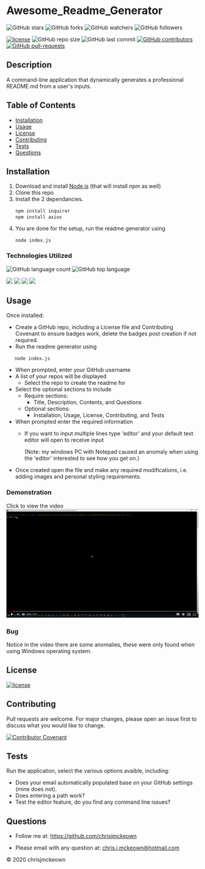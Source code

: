 # Awesome_Readme_Generator
![GitHub stars](https://img.shields.io/github/stars/chrisjmckeown/Awesome_Readme_Generator?style=social)
![GitHub forks](https://img.shields.io/github/forks/chrisjmckeown/Awesome_Readme_Generator?style=social)
![GitHub watchers](https://img.shields.io/github/watchers/chrisjmckeown/Awesome_Readme_Generator?style=social)
![GitHub followers](https://img.shields.io/github/followers/chrisjmckeown?style=social)

[![license](https://img.shields.io/github/license/chrisjmckeown/Awesome_Readme_Generator?style=flat-square)](https://github.com/chrisjmckeown/Awesome_Readme_Generator/blob/master/LICENSE)
![GitHub repo size](https://img.shields.io/github/repo-size/chrisjmckeown/Awesome_Readme_Generator?style=flat-square)
![GitHub last commit](https://img.shields.io/github/last-commit/chrisjmckeown/Awesome_Readme_Generator?style=flat-square)
[![GitHub contributors](https://img.shields.io/github/contributors/chrisjmckeown/Awesome_Readme_Generator?style=flat-square)](https://GitHub.com/chrisjmckeown/Awesome_Readme_Generator//graphs/contributors/)
[![GitHub pull-requests](https://img.shields.io/github/issues-pr/chrisjmckeown/Awesome_Readme_Generator?style=flat-square)](https://GitHub.com/chrisjmckeown/Awesome_Readme_Generator/pull/)

## Description
A command-line application that dynamically generates a professional README.md from a user's inputs.

## Table of Contents
* [Installation](#Installation)
* [Usage](#Usage)
* [License](#License)
* [Contributing](#Contributing)
* [Tests](#Tests)
* [Questions](#Questions)

## Installation
1. Download and install [Node.js](http://nodejs.org/) (that will install npm as well)
2. Clone this repo
3. Install the 2 dependancies.<br />
    ```
    npm install inquirer
    npm install axios
   ```
4. You are done for the setup, run the readme generator using 
    ```
    node index.js
   ```

### Technologies Utilized
![GitHub language count](https://img.shields.io/github/languages/count/chrisjmckeown/Awesome_Readme_Generator?style=flat-square)
![GitHub top language](https://img.shields.io/github/languages/top/chrisjmckeown/Awesome_Readme_Generator?style=flat-square)

<img src="https://img.shields.io/badge/html5%20-%23E34F26.svg?&style=for-the-badge&logo=html5&logoColor=white"/> <img src="https://img.shields.io/badge/css3%20-%231572B6.svg?&style=for-the-badge&logo=css3&logoColor=white"/> <img src="https://img.shields.io/badge/node.js%20-%2343853D.svg?&style=for-the-badge&logo=node.js&logoColor=white"/> <img src="https://img.shields.io/badge/javascript%20-%23323330.svg?&style=for-the-badge&logo=javascript&logoColor=%23F7DF1E"/>

## Usage

Once installed:
* Create a GitHub repo, including a License file and Contributing Covenant to ensure badges work, delete the badges post creation if not required.
* Run the readme generator using
```
   node index.js
```
* When prompted, enter your GitHub username
* A list of your repos will be displayed
    * Select the repo to create the readme for
* Select the optional sections to include
    * Require sections:
        * Title, Description, Contents, and Questions
    * Optional sections:
        * Installation, Usage, License, Contributing, and Tests
* When prompted enter the required information
    * If you want to input multiple lines type 'editor' and your default text editor will open to receive input

        (Note: my windows PC with Notepad caused an anomaly when using the 'editor' interested to see how you get on.)
* Once created open the file and make any required modifications, i.e. adding images and personal styling requirements.

### Demonstration
Click to view the video
[![SC2 Video](./Assets/Images/Awesome_Readme_Generator_Demo.png)](https://drive.google.com/file/d/1i8v5VGjM_Tf2uhUgM3Bpje6rdlCbiOz-/view)

### Bug
Notice in the video there are some anomalies, these were only found when using Windows operating system.

## License
[![license](https://img.shields.io/github/license/chrisjmckeown/Awesome_Readme_Generator?style=flat-square)](https://github.com/chrisjmckeown/Awesome_Readme_Generator/blob/master/LICENSE)

## Contributing
Pull requests are welcome. For major changes, please open an issue first to discuss what you would like to change.

[![Contributor Covenant](https://img.shields.io/badge/Contributor%20Covenant-v2.0%20adopted-ff69b4?style=flat-square)](code_of_conduct.md)

## Tests
Run the application, select the various options avaible, including:
* Does your email automatically populated base on your GitHub settings (mine does not).
* Does entering a path work?
* Test the editor feature, do you find any command line issues?

## Questions
* Follow me at: <a href="https://github.com/chrisjmckeown" target="_blank">https://github.com/chrisjmckeown</a>
    
* Please email with any question at: chris.j.mckeown@hotmail.com
    
© 2020 chrisjmckeown